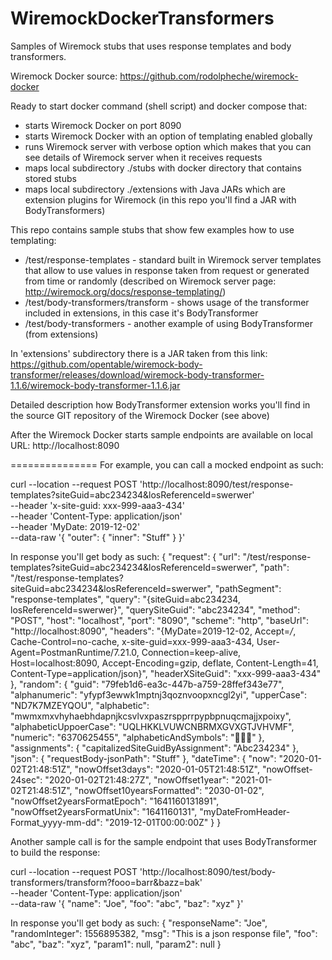 # WiremockDockerTransformers
Samples of Wiremock stubs that uses response templates and body transformers.


Wiremock Docker source: https://github.com/rodolpheche/wiremock-docker

Ready to start docker command (shell script) and docker compose that:
- starts Wiremock Docker on port 8090
- starts Wiremock Docker with an option of templating enabled globally
- runs Wiremock server with verbose option which makes that you can see details of Wiremock server when it receives requests 
- maps local subdirectory ./stubs with docker directory that contains stored stubs
- maps local subdirectory ./extensions with Java JARs which are extension plugins for Wiremock (in this repo you'll find a JAR with BodyTransformers)


This repo contains sample stubs that show few examples how to use templating:
- /test/response-templates - standard built in Wiremock server templates that allow to use values in response taken from request or generated from time or randomly (described on Wiremock server page: http://wiremock.org/docs/response-templating/)
- /test/body-transformers/transform - shows usage of the transformer included in extensions, in this case it's BodyTransformer
- /test/body-transformers - another example of using BodyTransformer (from extensions)

In 'extensions' subdirectory there is a JAR taken from this link:
https://github.com/opentable/wiremock-body-transformer/releases/download/wiremock-body-transformer-1.1.6/wiremock-body-transformer-1.1.6.jar

Detailed description how BodyTransformer extension works you'll find in the source GIT repository of the Wiremock Docker (see above)

After the Wiremock Docker starts sample endpoints are available on local URL: http://localhost:8090

===============
For example, you can call a mocked endpoint as such:

curl --location --request POST 'http://localhost:8090/test/response-templates?siteGuid=abc234234&losReferenceId=swerwer' \
--header 'x-site-guid: xxx-999-aaa3-434' \
--header 'Content-Type: application/json' \
--header 'MyDate: 2019-12-02' \
--data-raw '{
  "outer": {
    "inner": "Stuff"
  }
}'

In response you'll get body as such:
{
    "request": {
        "url": "/test/response-templates?siteGuid&#x3D;abc234234&amp;losReferenceId&#x3D;swerwer",
        "path": "/test/response-templates?siteGuid&#x3D;abc234234&amp;losReferenceId&#x3D;swerwer",
        "pathSegment": "response-templates",
        "query": "{siteGuid&#x3D;abc234234, losReferenceId&#x3D;swerwer}",
        "querySiteGuid": "abc234234",
        "method": "POST",
        "host": "localhost",
        "port": "8090",
        "scheme": "http",
        "baseUrl": "http://localhost:8090",
        "headers": "{MyDate&#x3D;2019-12-02, Accept&#x3D;*/*, Cache-Control&#x3D;no-cache, x-site-guid&#x3D;xxx-999-aaa3-434, User-Agent&#x3D;PostmanRuntime/7.21.0, Connection&#x3D;keep-alive, Host&#x3D;localhost:8090, Accept-Encoding&#x3D;gzip, deflate, Content-Length&#x3D;41, Content-Type&#x3D;application/json}",
        "headerXSiteGuid": "xxx-999-aaa3-434"
    },
    "random": {
        "guid": "79feb1d6-ea3c-447b-a759-28ffef343e77",
        "alphanumeric": "yfypf3ewwk1mptnj3qoznvoopxncgl2yi",
        "upperCase": "ND7K7MZEYQOU",
        "alphabetic": "mwmxmxvhyhaebhdapnjkcsvlvxpaszrspprrpypbpnuqcmajjxpoixy",
        "alphabeticUppoerCase": "UQLHKKLVUWCNBRMXGVXGTJVHVMF",
        "numeric": "6370625455",
        "alphabeticAndSymbols": "𣗕🈓䗋"
    },
    "assignments": {
        "capitalizedSiteGuidByAssignment": "Abc234234"
    },
    "json": {
        "requestBody-jsonPath": "Stuff"
    },
    "dateTime": {
        "now": "2020-01-02T21:48:51Z",
        "nowOffset3days": "2020-01-05T21:48:51Z",
        "nowOffset-24sec": "2020-01-02T21:48:27Z",
        "nowOffset1year": "2021-01-02T21:48:51Z",
        "nowOffset10yearsFormatted": "2030-01-02",
        "nowOffset2yearsFormatEpoch": "1641160131891",
        "nowOffset2yearsFormatUnix": "1641160131",
        "myDateFromHeader-Format_yyyy-mm-dd": "2019-12-01T00:00:00Z"
    }
}


Another sample call is for the sample endpoint that uses BodyTransformer to build the response:

curl --location --request POST 'http://localhost:8090/test/body-transformers/transform?fooo=barr&bazz=bak' \
--header 'Content-Type: application/json' \
--data-raw '{
    "name": "Joe",
    "foo": "abc",
    "baz": "xyz"
}'

In response you'll get body as such:
{
    "responseName": "Joe",
    "randomInteger": 1556895382,
    "msg": "This is a json response file",
    "foo": "abc",
    "baz": "xyz",
    "param1": null,
    "param2": null
}